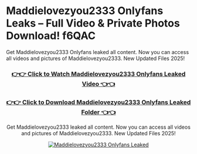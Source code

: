 # Maddielovezyou2333 Onlyfans Leaks – Full Video & Private Photos Download! f6QAC

Get Maddielovezyou2333 Onlyfans leaked all content. Now you can access all videos and pictures of Maddielovezyou2333. New Updated Files 2025!  
<div align="center">
  
### [👉👉 Click to Watch Maddielovezyou2333 Onlyfans Leaked Video 👈👈](https://links2leaks.com/maddielovezyou2333)  
### [👉👉 Click to Download Maddielovezyou2333 Onlyfans Leaked Folder 👈👈](https://links2leaks.com/maddielovezyou2333)  

Get Maddielovezyou2333 leaked all content. Now you can access all videos and pictures of Maddielovezyou2333. New Updated Files 2025!  

[![Maddielovezyou2333 Onlyfans Leaked](https://i.ibb.co/93hzkbrt/l2l.gif)](https://links2leaks.com/maddielovezyou2333)  

</div>
